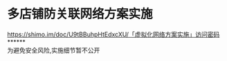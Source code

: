 # 多店铺防关联网络方案实施

https://shimo.im/doc/U9tBBuhpHtEdxcXU/「虚拟化网络方案实施」访问密码 \*\*\*\*\*\*  
为避免安全风险,实施细节暂不公开